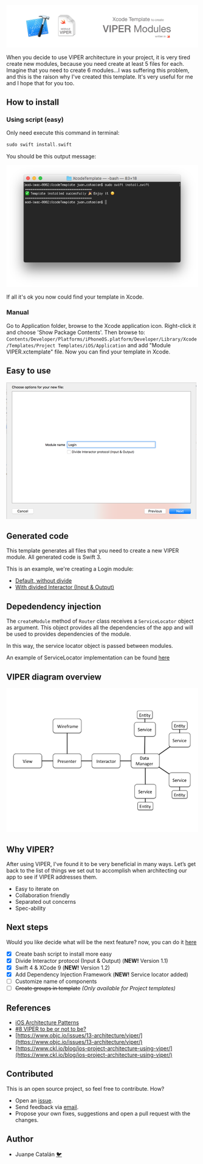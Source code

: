 ![](assets/header.jpg)

When you decide to use VIPER architecture in your project, it is very tired create new modules, because you need create at least 5 files for each. Imagine that you need to create 6 modules...I was suffering this problem, and this is the raison why I've created this template. It's very useful for me and I hope that for you too.

## How to install

### Using script (easy)
Only need execute this command in terminal:
```swift
sudo swift install.swift
```
You should be this output message:

![](assets/terminal.png)

If all it's ok you now could find your template in Xcode.

### Manual
Go to Application folder, browse to the Xcode application icon. Right-click it and choose 'Show Package Contents'. Then browse to:
`Contents/Developer/Platforms/iPhoneOS.platform/Developer/Library/Xcode/Templates/Project Templates/iOS/Application` and add "Module VIPER.xctemplate" file. Now you can find your template in Xcode.

## Easy to use
![](/assets/wizard.png)

## Generated code
This template generates all files that you need to create a new VIPER module. All generated code is Swift 3.

This is an example, we're creating a Login module:

- [Default, without divide](/assets/defaultOutput.md)
- [With divided Interactor (Input & Output)](/assets/inputOutput.md)

## Depedendency injection

The `createModule` method of `Router` class receives a `ServiceLocator` object as argument. This object provides all the dependencies of the app and will be used to provides dependencies of the module.

In this way, the service locator object is passed between modules. 

An example of ServiceLocator implementation can be found [here](DependencyInjection/ServiceLocatorImpl.swift)


## VIPER diagram overview
![Preview](/assets/viper_diagram.png)

## Why VIPER?
After using VIPER, I've found it to be very beneficial in many ways. Let’s get back to the list of things we set out to accomplish when architecting our app to see if VIPER addresses them.

- Easy to iterate on
- Collaboration friendly
- Separated out concerns
- Spec-ability

## Next steps

Would you like decide what will be the next feature? now, you can do it [here](https://goo.gl/forms/8SrF30p7ort0hCio2)

* [x] Create bash script to install more easy
* [x] Divide Interactor protocol (Input & Output) (**NEW!** Version 1.1)
* [x] Swift 4 & XCode 9 (**NEW!** Version 1.2)
* [x] Add Dependency Injection Framework (**NEW!**  Service locator added)
* [ ] Customize name of components
* [ ] ~~Create groups in template~~ *(Only available for Project templates)*

## References
- [iOS Architecture Patterns](https://medium.com/ios-os-x-development/ios-architecture-patterns-ecba4c38de52#.ba7q8dcih)
- [#8 VIPER to be or not to be?](https://swifting.io/blog/2016/03/07/8-viper-to-be-or-not-to-be/)
- [https://www.objc.io/issues/13-architecture/viper/](https://www.objc.io/issues/13-architecture/viper/)
- [https://www.ckl.io/blog/ios-project-architecture-using-viper/](https://www.ckl.io/blog/ios-project-architecture-using-viper/)

## Contributed
This is an open source project, so feel free to contribute. How?
- Open an [issue](https://github.com/Juanpe/Swift-VIPER-Module/issues/new).
- Send feedback via [email](mailto://juanpecatalan.com).
- Propose your own fixes, suggestions and open a pull request with the changes.

## Author

* Juanpe Catalán [🐦](https://www.twitter.com/juanpecmios)
